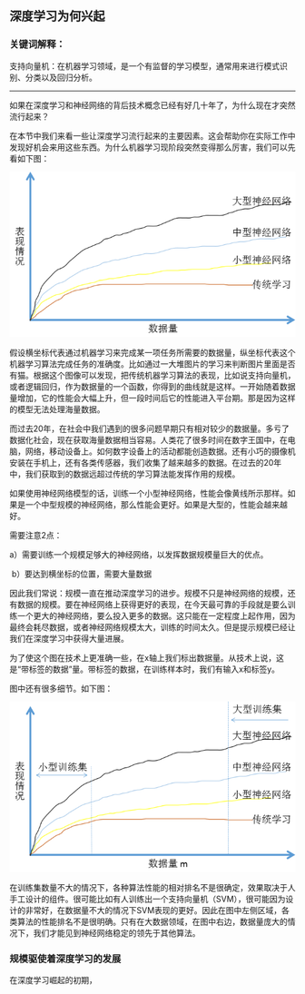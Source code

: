 ## 深度学习为何兴起

### 关键词解释：

支持向量机：在机器学习领域，是一个有监督的学习模型，通常用来进行模式识别、分类以及回归分析。

------



如果在深度学习和神经网络的背后技术概念已经有好几十年了，为什么现在才突然流行起来？

在本节中我们来看一些让深度学习流行起来的主要因素。这会帮助你在实际工作中发现好机会来用这些东西。为什么机器学习现阶段突然变得那么厉害，我们可以先看如下图：

![1.3.1](../img/1.3.2.png)

假设横坐标代表通过机器学习来完成某一项任务所需要的数据量，纵坐标代表这个机器学习算法完成任务的准确度。比如通过一大堆图片的学习来判断图片里面是否有猫。根据这个图像可以发现，把传统机器学习算法的表现，比如说支持向量机，或者逻辑回归，作为数据量的一个函数，你得到的曲线就是这样。一开始随着数据量增加，它的性能会大幅上升，但一段时间后它的性能进入平台期。那是因为这样的模型无法处理海量数据。

而过去20年，在社会中我们遇到的很多问题早期只有相对较少的数据量。多亏了数据化社会，现在获取海量数据相当容易。人类花了很多时间在数字王国中，在电脑，网络，移动设备上。如何数字设备上的活动都能创造数据。还有小巧的摄像机安装在手机上，还有各类传感器，我们收集了越来越多的数据。在过去的20年中，我们获取到的数据远超过传统的学习算法能发挥作用的规模。

如果使用神经网络模型的话，训练一个小型神经网络，性能会像黄线所示那样。如果是一个中型规模的神经网络，那么性能会更好。如果是大型的，性能会越来越好。

需要注意2点：

​	a）需要训练一个规模足够大的神经网络，以发挥数据规模量巨大的优点。

​	b）要达到横坐标的位置，需要大量数据

因此我们常说：规模一直在推动深度学习的进步。规模不只是神经网络的规模，还有数据的规模。要在神经网络上获得更好的表现，在今天最可靠的手段就是要么训练一个更大的神经网络，要么投入更多的数据。这只能在一定程度上起作用，因为最终会耗尽数据，或者神经网络规模太大，训练的时间太久。但是提示规模已经让我们在深度学习中获得大量进展。

为了使这个图在技术上更准确一些，在x轴上我们标出数据量。从技术上说，这是“带标签的数据”量。带标签的数据，在训练样本时，我们有输入x和标签y。

图中还有很多细节。如下图：

![1.3.3](../img/1.3.3.png)

在训练集数量不大的情况下，各种算法性能的相对排名不是很确定，效果取决于人手工设计的组件。很可能比如有人训练出一个支持向量机（SVM），很可能因为设计的非常好，在数据量不大的情况下SVM表现的更好。因此在图中左侧区域，各类算法的性能排名不是很明确。只有在大数据领域，在图中右边，数据量庞大的情况下，我们才能见到神经网络稳定的领先于其他算法。



### 规模驱使着深度学习的发展

在深度学习崛起的初期，